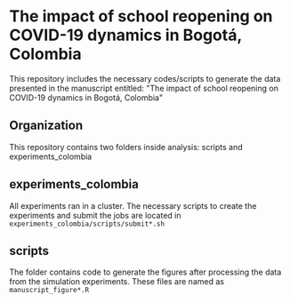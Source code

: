 # The impact of school reopening on COVID-19 dynamics in Bogotá, Colombia
This repository includes the necessary codes/scripts to generate the data presented in the manuscript entitled: "The impact of school reopening on COVID-19 dynamics in Bogotá, Colombia"

## Organization
This repository contains two folders inside analysis: scripts and experiments_colombia

## experiments_colombia
All experiments ran in a cluster. The necessary scripts to create the experiments and submit the jobs are located in `experiments_colombia/scripts/submit*.sh`

## scripts
The folder contains code to generate the figures after processing the data from the simulation experiments. These files are named as `manuscript_figure*.R`

